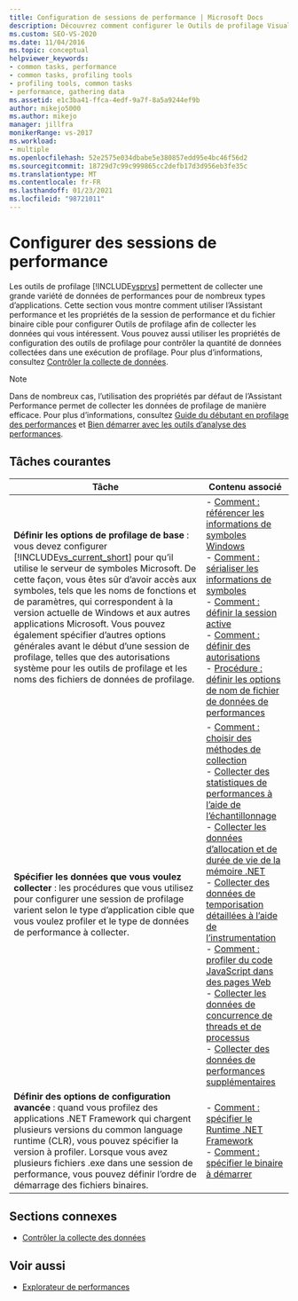 ```yaml
---
title: Configuration de sessions de performance | Microsoft Docs
description: Découvrez comment configurer le Outils de profilage Visual Studio pour collecter les données de performances de votre choix. Cet article répertorie les tâches courantes et fournit des liens.
ms.custom: SEO-VS-2020
ms.date: 11/04/2016
ms.topic: conceptual
helpviewer_keywords:
- common tasks, performance
- common tasks, profiling tools
- profiling tools, common tasks
- performance, gathering data
ms.assetid: e1c3ba41-ffca-4edf-9a7f-8a5a9244ef9b
author: mikejo5000
ms.author: mikejo
manager: jillfra
monikerRange: vs-2017
ms.workload:
- multiple
ms.openlocfilehash: 52e2575e034dbabe5e380857edd95e4bc46f56d2
ms.sourcegitcommit: 18729d7c99c999865cc2defb17d3d956eb3fe35c
ms.translationtype: MT
ms.contentlocale: fr-FR
ms.lasthandoff: 01/23/2021
ms.locfileid: "98721011"
---
```

# <a name="configure-performance-sessions"></a>Configurer des sessions de performance
Les outils de profilage [!INCLUDE[vsprvs](../code-quality/includes/vsprvs_md.md)] permettent de collecter une grande variété de données de performances pour de nombreux types d’applications. Cette section vous montre comment utiliser l’Assistant performance et les propriétés de la session de performance et du fichier binaire cible pour configurer Outils de profilage afin de collecter les données qui vous intéressent. Vous pouvez aussi utiliser les propriétés de configuration des outils de profilage pour contrôler la quantité de données collectées dans une exécution de profilage. Pour plus d’informations, consultez [Contrôler la collecte de données](../profiling/controlling-data-collection.md).

> [!NOTE]
> Dans de nombreux cas, l’utilisation des propriétés par défaut de l’Assistant Performance permet de collecter les données de profilage de manière efficace. Pour plus d’informations, consultez [Guide du débutant en profilage des performances](../profiling/beginners-guide-to-performance-profiling.md) et [Bien démarrer avec les outils d’analyse des performances](../profiling/getting-started-with-performance-tools.md).

## <a name="common-tasks"></a>Tâches courantes

| Tâche | Contenu associé |
| - | - |
| **Définir les options de profilage de base** : vous devez configurer [!INCLUDE[vs_current_short](../code-quality/includes/vs_current_short_md.md)] pour qu’il utilise le serveur de symboles Microsoft. De cette façon, vous êtes sûr d’avoir accès aux symboles, tels que les noms de fonctions et de paramètres, qui correspondent à la version actuelle de Windows et aux autres applications Microsoft. Vous pouvez également spécifier d’autres options générales avant le début d’une session de profilage, telles que des autorisations système pour les outils de profilage et les noms des fichiers de données de profilage. | -   [Comment : référencer les informations de symboles Windows](../profiling/how-to-reference-windows-symbol-information.md)<br />-   [Comment : sérialiser les informations de symboles](../profiling/how-to-serialize-symbol-information.md)<br />-   [Comment : définir la session active](../profiling/how-to-set-the-current-session.md)<br />-   [Comment : définir des autorisations](../profiling/how-to-set-permissions.md)<br />-   [Procédure : définir les options de nom de fichier de données de performances](../profiling/how-to-set-performance-data-file-name-options.md) |
| **Spécifier les données que vous voulez collecter** : les procédures que vous utilisez pour configurer une session de profilage varient selon le type d’application cible que vous voulez profiler et le type de données de performance à collecter. | -   [Comment : choisir des méthodes de collection](../profiling/how-to-choose-collection-methods.md)<br />-   [Collecter des statistiques de performances à l’aide de l’échantillonnage](../profiling/collecting-performance-statistics-by-using-sampling.md)<br />-   [Collecter les données d’allocation et de durée de vie de la mémoire .NET](../profiling/collecting-dotnet-memory-allocation-and-lifetime-data.md)<br />-   [Collecter des données de temporisation détaillées à l’aide de l’instrumentation](../profiling/collecting-detailed-timing-data-by-using-instrumentation.md)<br />-   [Comment : profiler du code JavaScript dans des pages Web](../profiling/how-to-profile-javascript-code-in-web-pages.md)<br />-   [Collecter les données de concurrence de threads et de processus](../profiling/collecting-thread-and-process-concurrency-data.md)<br />-   [Collecter des données de performances supplémentaires](../profiling/collecting-additional-performance-data.md) |
| **Définir des options de configuration avancée** : quand vous profilez des applications .NET Framework qui chargent plusieurs versions du common language runtime (CLR), vous pouvez spécifier la version à profiler. Lorsque vous avez plusieurs fichiers .exe dans une session de performance, vous pouvez définir l’ordre de démarrage des fichiers binaires. | -   [Comment : spécifier le Runtime .NET Framework](../profiling/how-to-specify-the-dotnet-framework-runtime.md)<br />-   [Comment : spécifier le binaire à démarrer](../profiling/how-to-specify-the-binary-to-start.md) |

## <a name="related-sections"></a>Sections connexes
- [Contrôler la collecte des données](../profiling/controlling-data-collection.md)

## <a name="see-also"></a>Voir aussi
- [Explorateur de performances](../profiling/performance-explorer.md)
